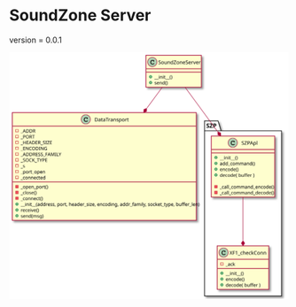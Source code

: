 # SoundZone Server

version = 0.0.1

<!-- 
To compile puml use: (Assuming plantuml you are in the directory)
plantuml.jar -tsvg readme.md -o diagrams
-->

<!--
```
@startuml class_diagram

package "SZP" {
    SZPApl --* XF1_checkConn
}

SoundZoneServer --* SZPApl


SoundZoneServer --* DataTransport


class SoundZoneServer {
    + __init__()
    + send()
}

class SZPApl {
    + __init__()
    + add_command()
    + encode()
    + decode( buffer )

    - _call_command_encode()
    - _call_command_decode()
}

class XF1_checkConn {
    - _ack
    + __init__()
    + encode()
    + decode( buffer )
}

class DataTransport {
    - _ADDR
    - _PORT
    - _HEADER_SIZE
    - _ENCODING
    - _ADDRESS_FAMILY
    - _SOCK_TYPE
    - _s
    - _port_open
    - _connected

    - _open_port()
    - _close()
    - _connect()
    + __init__(address, port, header_size, encoding, addr_family, socket_type, buffer_len)
    + receive()
    + send(msg)

}

@enduml
```
-->

![](diagrams/class_diagram.svg)